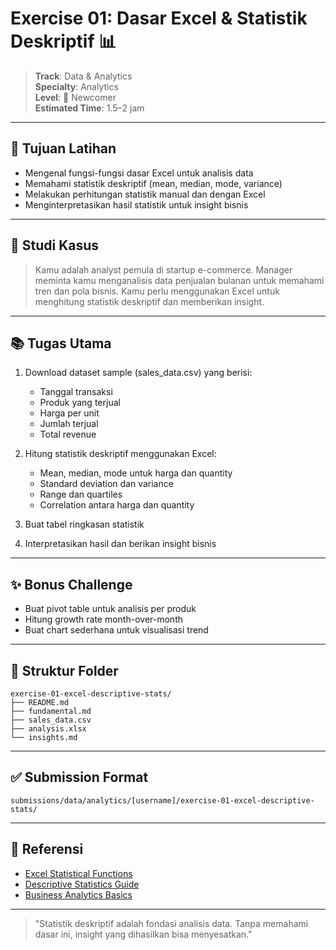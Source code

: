 # Exercise 01: Dasar Excel & Statistik Deskriptif 📊

> **Track**: Data & Analytics  
> **Specialty**: Analytics  
> **Level**: 🌱 Newcomer  
> **Estimated Time**: 1.5–2 jam

---

## 🎯 Tujuan Latihan

- Mengenal fungsi-fungsi dasar Excel untuk analisis data
- Memahami statistik deskriptif (mean, median, mode, variance)
- Melakukan perhitungan statistik manual dan dengan Excel
- Menginterpretasikan hasil statistik untuk insight bisnis

---

## 📖 Studi Kasus

> Kamu adalah analyst pemula di startup e-commerce. Manager meminta kamu menganalisis data penjualan bulanan untuk memahami tren dan pola bisnis. Kamu perlu menggunakan Excel untuk menghitung statistik deskriptif dan memberikan insight.

---

## 📚 Tugas Utama

1. Download dataset sample (sales_data.csv) yang berisi:
   - Tanggal transaksi
   - Produk yang terjual
   - Harga per unit
   - Jumlah terjual
   - Total revenue

2. Hitung statistik deskriptif menggunakan Excel:
   - Mean, median, mode untuk harga dan quantity
   - Standard deviation dan variance
   - Range dan quartiles
   - Correlation antara harga dan quantity

3. Buat tabel ringkasan statistik
4. Interpretasikan hasil dan berikan insight bisnis

---

## ✨ Bonus Challenge

- Buat pivot table untuk analisis per produk
- Hitung growth rate month-over-month
- Buat chart sederhana untuk visualisasi trend

---

## 📁 Struktur Folder

```
exercise-01-excel-descriptive-stats/
├── README.md
├── fundamental.md
├── sales_data.csv
├── analysis.xlsx
└── insights.md
```

---

## ✅ Submission Format

```
submissions/data/analytics/[username]/exercise-01-excel-descriptive-stats/
```

---

## 🔗 Referensi

- [Excel Statistical Functions](https://support.microsoft.com/en-us/excel)
- [Descriptive Statistics Guide](https://www.statisticshowto.com/)
- [Business Analytics Basics](https://www.investopedia.com/)

---

> "Statistik deskriptif adalah fondasi analisis data. Tanpa memahami dasar ini, insight yang dihasilkan bisa menyesatkan." 